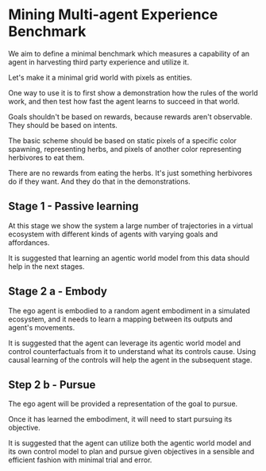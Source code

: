 # Mining Multi-agent Experience Benchmark

We aim to define a minimal benchmark which measures a capability of an agent in harvesting third party
experience and utilize it.

Let's make it a minimal grid world with pixels as entities.

One way to use it is to first show a demonstration how the rules
of the world work, and then test how fast the agent learns to
succeed in that world.

Goals shouldn't be based on rewards, because rewards aren't observable.
They should be based on intents.

The basic scheme should be based on static pixels of a specific color
spawning, representing herbs, and pixels of another color
representing herbivores to eat them.

There are no rewards from eating the herbs. It's just something herbivores
do if they want. And they do that in the demonstrations.

## Stage 1 - Passive learning

At this stage we show the system a large number of trajectories
in a virtual ecosystem with different kinds of agents with varying goals
and affordances.

It is suggested that learning an agentic world model from this data should help in the next stages.

## Stage 2 a - Embody

The ego agent is embodied to a random agent embodiment in a simulated ecosystem, and
it needs to learn a mapping between its outputs and agent's movements.

It is suggested that the agent can leverage its agentic world model and control counterfactuals from it to understand what its controls cause. Using causal learning of the controls will help the agent in the subsequent stage.

## Step 2 b - Pursue

The ego agent will be provided a representation of the goal to pursue.

Once it has learned the embodiment, it will need to start pursuing its objective.

It is suggested that the agent can utilize both the agentic world model and its own control model to plan and pursue given objectives in a sensible and efficient fashion with minimal trial and error.
